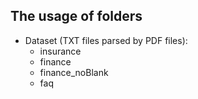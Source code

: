 ## The usage of folders

* Dataset (TXT files parsed by PDF files):
    * insurance
    * finance
    * finance_noBlank
    * faq